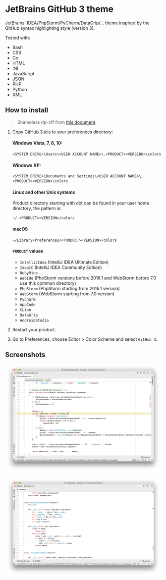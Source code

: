 # JetBrains GitHub 3 theme

JetBrains' IDEA/PhpStorm/PyCharm/DataGrip/… theme inspired by the GitHub syntax highlighting style (version 3).

Tested with:

* Bash
* CSS
* Go
* HTML
* INI
* JavaScript
* JSON
* PHP
* Python
* XML

## How to install

> Shameless rip-off from [this document](https://intellij-support.jetbrains.com/hc/en-us/articles/206544519-Directories-used-by-the-IDE-to-store-settings-caches-plugins-and-logs).

1. Copy [GitHub 3.icls](GitHub%203.icls) to your preferences directory:

    #### Windows Vista, 7, 8, 10:
    
    ```
    <SYSTEM DRIVE>\Users\<USER ACCOUNT NAME>\.<PRODUCT><VERSION>\colors
    ```
    
    #### Windows XP:
    
    ```
    <SYSTEM DRIVE>\Documents and Settings\<USER ACCOUNT NAME>\.<PRODUCT><VERSION>\colors
    ```
    
    #### Linux and other Unix systems
    
    Product directory starting with dot can be found in your user home directory, the pattern is:
    
    ```
    ~/.<PRODUCT><VERSION>/colors
    ```
     
    #### macOS
    
    ```
    ~/Library/Preferences/<PRODUCT><VERSION>/colors
    ```
    
    #### `PRODUCT` values
    
    * `IntelliJIdea` (IntelliJ IDEA Ultimate Edition)
    * `IdeaIC` (IntelliJ IDEA Community Edition)
    * `RubyMine`
    * `WebIde` (PhpStorm versions before 2016.1 and WebStorm before 7.0 use this common directory)
    * `PhpStorm` (PhpStorm starting from 2016.1 version)
    * `WebStorm` (WebStorm starting from 7.0 version)
    * `PyCharm`
    * `AppCode`
    * `CLion`
    * `DataGrip`
    * `AndroidStudio`

2. Restart your product.

3. Go to Preferences, choose Editor > Color Scheme and select `GitHub 3`.

## Screenshots

![PHP in PhpStorm](Screenshot%20-%20PhpStorm.png)

![Python in PyCharm](Screenshot%20-%20PyCharm.png)

